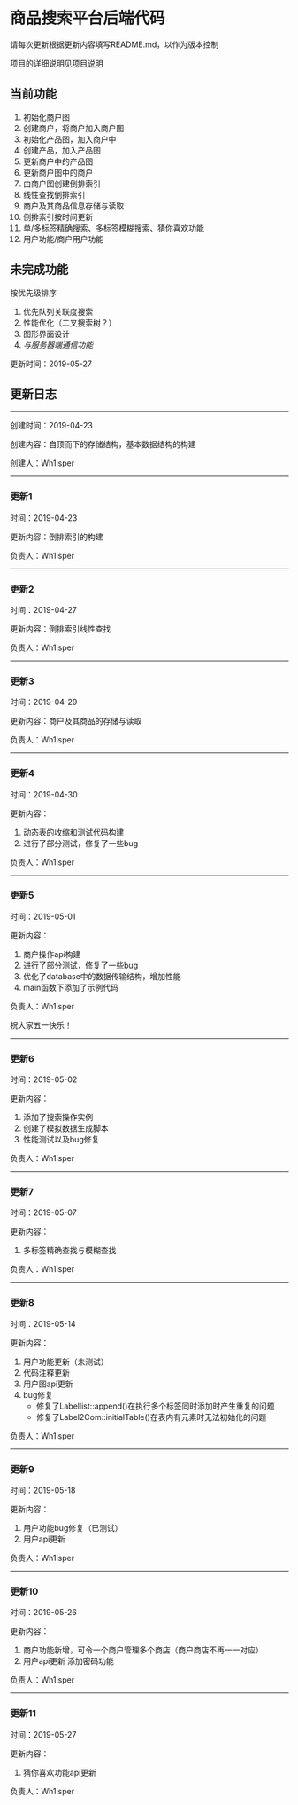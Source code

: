 # 商品搜索平台后端代码 #

请每次更新根据更新内容填写README.md，以作为版本控制

项目的详细说明见[项目说明](https://github.com/Wh1isper/ProductSearch_Backend/blob/master/%E9%A1%B9%E7%9B%AE%E8%AF%B4%E6%98%8E.pdf)

## 当前功能 ##

1. 初始化商户图 
2. 创建商户，将商户加入商户图
3. 初始化产品图，加入商户中
4. 创建产品，加入产品图
5. 更新商户中的产品图
6. 更新商户图中的商户
7. 由商户图创建倒排索引
8. 线性查找倒排索引
9. 商户及其商品信息存储与读取
10. 倒排索引按时间更新
11. 单/多标签精确搜索、多标签模糊搜索、猜你喜欢功能
12. 用户功能/商户用户功能

## 未完成功能 ##

按优先级排序

1. 优先队列关联度搜索
2. 性能优化（二叉搜索树？）
3. 图形界面设计
4. *与服务器端通信功能*

更新时间：2019-05-27

## 更新日志 ##

----

创建时间：2019-04-23

创建内容：自顶而下的存储结构，基本数据结构的构建

创建人：Wh1isper

----

### 更新1 ###

时间：2019-04-23

更新内容：倒排索引的构建

负责人：Wh1isper

----

### 更新2 ###

时间：2019-04-27

更新内容：倒排索引线性查找

负责人：Wh1isper

----

### 更新3 ###

时间：2019-04-29

更新内容：商户及其商品的存储与读取

负责人：Wh1isper

----

### 更新4 ###

时间：2019-04-30

更新内容：

1. 动态表的收缩和测试代码构建
2. 进行了部分测试，修复了一些bug

负责人：Wh1isper

----
### 更新5 ###

时间：2019-05-01

更新内容：

1. 商户操作api构建
2. 进行了部分测试，修复了一些bug
3. 优化了database中的数据传输结构，增加性能
4. main函数下添加了示例代码

负责人：Wh1isper

祝大家五一快乐！

----
### 更新6 ###

时间：2019-05-02

更新内容：

1. 添加了搜索操作实例
2. 创建了模拟数据生成脚本
3. 性能测试以及bug修复

负责人：Wh1isper

----
### 更新7 ###

时间：2019-05-07

更新内容：

1. 多标签精确查找与模糊查找

负责人：Wh1isper

----
### 更新8 ###

时间：2019-05-14

更新内容：

1. 用户功能更新（未测试）
2. 代码注释更新
3. 用户图api更新
4. bug修复
    - 修复了Labellist::append()在执行多个标签同时添加时产生重复的问题
    - 修复了Label2Com::initialTable()在表内有元素时无法初始化的问题
       
负责人：Wh1isper

----
### 更新9 ###

时间：2019-05-18

更新内容：

1. 用户功能bug修复（已测试）
2. 用户api更新

负责人：Wh1isper

----
### 更新10 ###

时间：2019-05-26

更新内容：

1. 商户功能新增，可令一个商户管理多个商店（商户商店不再一一对应）
2. 用户api更新 添加密码功能

负责人：Wh1isper

----
### 更新11 ###

时间：2019-05-27

更新内容：

1. 猜你喜欢功能api更新

负责人：Wh1isper
